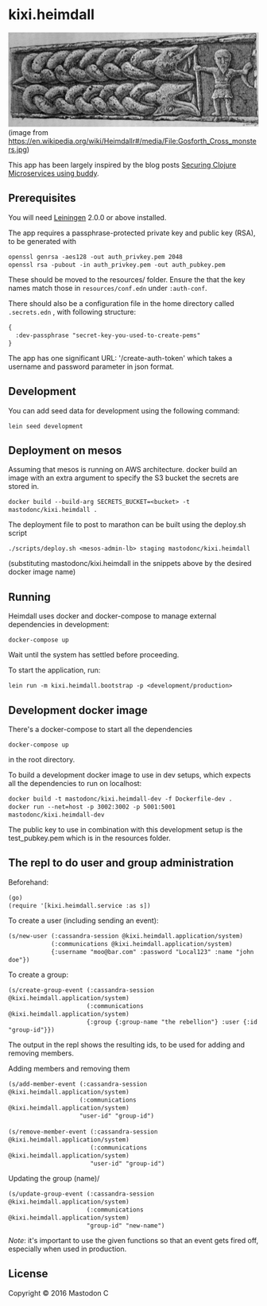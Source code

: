 # kixi.heimdall

![Heimdall](https://raw.githubusercontent.com/MastodonC/kixi.heimdall/master/docs/Gosforth_Cross_monsters.jpg)
(image from <https://en.wikipedia.org/wiki/Heimdallr#/media/File:Gosforth_Cross_monsters.jpg>)

This app has been largely inspired by the blog posts [Securing Clojure Microservices using buddy](http://rundis.github.io/blog/2015/buddy_auth_part1.html).

## Prerequisites

You will need [Leiningen][] 2.0.0 or above installed.

[leiningen]: https://github.com/technomancy/leiningen

The app requires a passphrase-protected private key and public key (RSA), to be generated with

```
openssl genrsa -aes128 -out auth_privkey.pem 2048
openssl rsa -pubout -in auth_privkey.pem -out auth_pubkey.pem
```

These should be moved to the resources/ folder. Ensure the that the key names match those in `resources/conf.edn` under `:auth-conf`.

There should also be a configuration file in the home directory called `.secrets.edn` , with following structure:

```
{
  :dev-passphrase "secret-key-you-used-to-create-pems"
}
```

The app has one significant URL: '/create-auth-token' which takes a username and password parameter in json format.

## Development

You can add seed data for development using the following command:

```
lein seed development
```

## Deployment on mesos

Assuming that mesos is running on AWS architecture.
docker build an image with an extra argument to specify the S3 bucket the secrets are stored in.

```
docker build --build-arg SECRETS_BUCKET=<bucket> -t mastodonc/kixi.heimdall .
```

The deployment file to post to marathon can be built using the deploy.sh script


```
./scripts/deploy.sh <mesos-admin-lb> staging mastodonc/kixi.heimdall
```
(substituting mastodonc/kixi.heimdall in the snippets above by the desired docker image name)

## Running

Heimdall uses docker and docker-compose to manage external dependencies in development:

```
docker-compose up
```
Wait until the system has settled before proceeding.

To start the application, run:

```
lein run -m kixi.heimdall.bootstrap -p <development/production>
```

## Development docker image

There's a docker-compose to start all the dependencies
```
docker-compose up
```
in the root directory.

To build a development docker image to use in dev setups, which expects all the dependencies to run on localhost:

```
docker build -t mastodonc/kixi.heimdall-dev -f Dockerfile-dev .
docker run --net=host -p 3002:3002 -p 5001:5001 mastodonc/kixi.heimdall-dev
```

The public key to use in combination with this development setup is the test_pubkey.pem which is in the resources folder.

## The repl to do user and group administration


Beforehand:

```
(go)
(require '[kixi.heimdall.service :as s])
```

To create a user (including sending an event):
```
(s/new-user (:cassandra-session @kixi.heimdall.application/system)
            (:communications @kixi.heimdall.application/system)
            {:username "moo@bar.com" :password "Local123" :name "john doe"})
```

To create a group:
```
(s/create-group-event (:cassandra-session @kixi.heimdall.application/system)
                      (:communications @kixi.heimdall.application/system)
                      {:group {:group-name "the rebellion"} :user {:id "group-id"}})
```
The output in the repl shows the resulting ids, to be used for adding and removing members.

Adding members and removing them
```
(s/add-member-event (:cassandra-session @kixi.heimdall.application/system)
                    (:communications @kixi.heimdall.application/system)
                    "user-id" "group-id")

(s/remove-member-event (:cassandra-session @kixi.heimdall.application/system)
                       (:communications @kixi.heimdall.application/system)
                       "user-id" "group-id")
```

Updating the group (name)/
```
(s/update-group-event (:cassandra-session @kixi.heimdall.application/system)
                      (:communications @kixi.heimdall.application/system)
                      "group-id" "new-name")
```
*Note*: it's important to use the given functions so that an event gets fired off, especially when used in production.

## License

Copyright © 2016 Mastodon C
